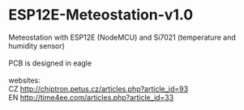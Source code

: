 # ESP12E-Meteostation-v1.0<br>
Meteostation with ESP12E (NodeMCU) and Si7021 (temperature and humidity sensor)<br>
<br>
PCB is designed in eagle<br>
<br>
websites: <br>
CZ http://chiptron.petus.cz/articles.php?article_id=93 <br>
EN http://time4ee.com/articles.php?article_id=33 <br>
